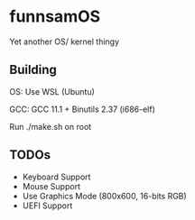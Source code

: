 # funnsamOS
Yet another OS/ kernel thingy

## Building
OS: Use WSL (Ubuntu)

GCC: GCC 11.1 + Binutils 2.37 (i686-elf)

Run ./make.sh on root

## TODOs
- Keyboard Support
- Mouse Support
- Use Graphics Mode (800x600, 16-bits RGB)
- UEFI Support
